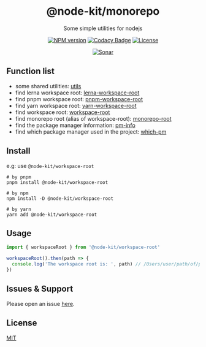 <div style="text-align: center;" align="center">

# @node-kit/monorepo

Some simple utilities for nodejs

[![NPM version][npm-image]][npm-url]
[![Codacy Badge][codacy-image]][codacy-url]
[![License][license-image]][license-url]

[![Sonar][sonar-image]][sonar-url]

</div>

## Function list

- some shared utilities: [utils](https://github.com/saqqdy/node-kit/tree/master/packages/utils)
- find lerna workspace root: [lerna-workspace-root](https://github.com/saqqdy/node-kit/tree/master/packages/lerna-workspace-root)
- find pnpm workspace root: [pnpm-workspace-root](https://github.com/saqqdy/node-kit/tree/master/packages/pnpm-workspace-root)
- find yarn workspace root: [yarn-workspace-root](https://github.com/saqqdy/node-kit/tree/master/packages/yarn-workspace-root)
- find workspace root: [workspace-root](https://github.com/saqqdy/node-kit/tree/master/packages/workspace-root)
- find monorepo root (alias of workspace-root): [monorepo-root](https://github.com/saqqdy/node-kit/tree/master/packages/monorepo-root)
- find the package manager information: [pm-info](https://github.com/saqqdy/node-kit/tree/master/packages/pm-info)
- find which package manager used in the project: [which-pm](https://github.com/saqqdy/node-kit/tree/master/packages/which-pm)

## Install

e.g: use `@node-kit/workspace-root`

```shell
# by pnpm
pnpm install @node-kit/workspace-root

# by npm
npm install -D @node-kit/workspace-root

# by yarn
yarn add @node-kit/workspace-root
```

## Usage

```js
import { workspaceRoot } from '@node-kit/workspace-root'

workspaceRoot().then(path => {
  console.log('The workspace root is: ', path) // /Users/user/path/of/package/root or null
})
```

## Issues & Support

Please open an issue [here](https://github.com/saqqdy/node-kit/issues).

## License

[MIT](LICENSE)

[npm-image]: https://img.shields.io/npm/v/@node-kit/monorepo.svg?style=flat-square
[npm-url]: https://npmjs.org/package/@node-kit/monorepo
[codacy-image]: https://app.codacy.com/project/badge/Grade/f70d4880e4ad4f40aa970eb9ee9d0696
[codacy-url]: https://www.codacy.com/gh/saqqdy/@node-kit/monorepo/dashboard?utm_source=github.com&utm_medium=referral&utm_content=saqqdy/@node-kit/monorepo&utm_campaign=Badge_Grade
[license-image]: https://img.shields.io/badge/License-MIT-blue.svg
[license-url]: LICENSE
[sonar-image]: https://sonarcloud.io/api/project_badges/quality_gate?project=saqqdy_node-kit
[sonar-url]: https://sonarcloud.io/dashboard?id=saqqdy_node-kit
